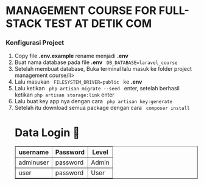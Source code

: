 # MANAGEMENT COURSE FOR FULL-STACK TEST AT DETIK COM

<h3> Konfigurasi Project </h3>
<ol>
    <li>Copy file <b>.env.example</b> rename menjadi <b>.env</b></li>
    <li>Buat nama database pada file <b>.env</b> <code> DB_DATABASE=laravel_course </code></li>
    <li>Setelah membuat database, Buka terminal lalu masuk ke folder project management course/li>
    <li>Lalu masukan <code> FILESYSTEM_DRIVER=public </code> ke <b> .env </b> </li>
    <li>Lalu ketikan <code> php artisan migrate --seed </code> enter, setelah berhasil ketikan <code>php artisan storage:link</code> enter</li>
    <li>Lalu buat key app nya dengan cara <code> php artisan key:generate </code> </li>
    <li>Setelah itu download semua package dengan cara <code> composer install </code> </li>

<h1>Data Login 🔐</h1>

</ul>
<table border="1px" cellspacing="0" cellpadding="5px">
    <tr>
        <th>username</th>
        <th>Password</th>
        <th>Level</th>
    </tr>
    <tr>
        <td>adminuser</td>
        <td>password</td>
        <td>Admin</td>
    </tr>
    <tr>
        <td>user</td>
        <td>password</td>
        <td>User</td>
    </tr>
</table>
